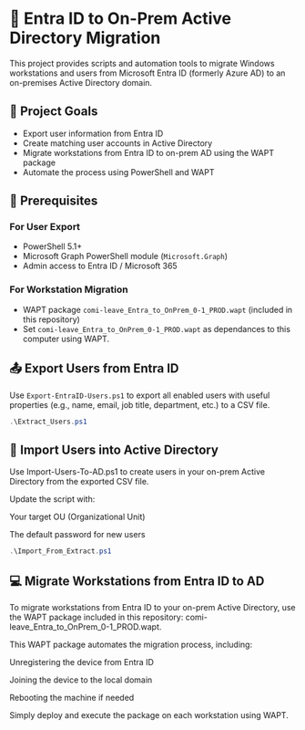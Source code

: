 # 🚀 Entra ID to On-Prem Active Directory Migration

This project provides scripts and automation tools to migrate Windows workstations and users from Microsoft Entra ID (formerly Azure AD) to an on-premises Active Directory domain.

## 📌 Project Goals

- Export user information from Entra ID
- Create matching user accounts in Active Directory
- Migrate workstations from Entra ID to on-prem AD using the WAPT package
- Automate the process using PowerShell and WAPT

## 🧰 Prerequisites

### For User Export

- PowerShell 5.1+
- Microsoft Graph PowerShell module (`Microsoft.Graph`)
- Admin access to Entra ID / Microsoft 365

### For Workstation Migration

- WAPT package `comi-leave_Entra_to_OnPrem_0-1_PROD.wapt` (included in this repository)
- Set `comi-leave_Entra_to_OnPrem_0-1_PROD.wapt` as dependances to this computer using WAPT.

## 📤 Export Users from Entra ID

Use `Export-EntraID-Users.ps1` to export all enabled users with useful properties (e.g., name, email, job title, department, etc.) to a CSV file.

```powershell
.\Extract_Users.ps1
```

## 👥 Import Users into Active Directory

Use Import-Users-To-AD.ps1 to create users in your on-prem Active Directory from the exported CSV file.

Update the script with:

Your target OU (Organizational Unit)

The default password for new users

```powershell
.\Import_From_Extract.ps1
```

## 💻 Migrate Workstations from Entra ID to AD

To migrate workstations from Entra ID to your on-prem Active Directory, use the WAPT package included in this repository: comi-leave_Entra_to_OnPrem_0-1_PROD.wapt.

This WAPT package automates the migration process, including:

Unregistering the device from Entra ID

Joining the device to the local domain

Rebooting the machine if needed

Simply deploy and execute the package on each workstation using WAPT.
